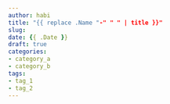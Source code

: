 ```yaml
---
author: habi
title: "{{ replace .Name "-" " " | title }}"
slug: 
date: {{ .Date }}
draft: true
categories:
- category_a
- category_b
tags:
- tag_1
- tag_2
---
```


